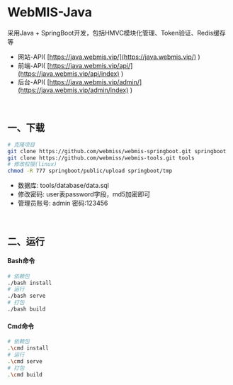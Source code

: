# WebMIS-Java
采用Java + SpringBoot开发，包括HMVC模块化管理、Token验证、Redis缓存等
- 网站-API( [https://java.webmis.vip/](https://java.webmis.vip/) )
- 前端-API( [https://java.webmis.vip/api/](https://java.webmis.vip/api/index) )
- 后台-API( [https://java.webmis.vip/admin/](https://java.webmis.vip/admin/index) )

<br/>

## 一、下载
```bash
# 克隆项目
git clone https://github.com/webmiss/webmis-springboot.git springboot
git clone https://github.com/webmiss/webmis-tools.git tools
# 修改权限(linux)
chmod -R 777 springboot/public/upload springboot/tmp
```
- 数据库: tools/database/data.sql
- 修改密码: user表password字段，md5加密即可
- 管理员账号: admin 密码:123456

<br/>

## 二、运行
#### Bash命令
```bash
# 依赖包
./bash install
# 运行
./bash serve
# 打包
./bash build
```

#### Cmd命令
```bash
# 依赖包
.\cmd install
# 运行
.\cmd serve
# 打包
.\cmd build
```

<br/><br/>